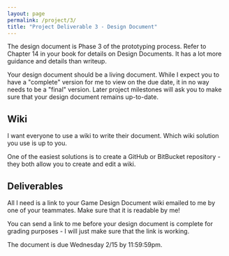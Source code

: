```yaml
---
layout: page
permalink: /project/3/
title: "Project Deliverable 3 - Design Document"
---
```


The design document is Phase 3 of the prototyping process.
Refer to Chapter 14 in your book for details on Design Documents.
It has a lot more guidance and details than writeup.

Your design document should be a living document.
While I expect you to have a "complete" version for me to view on the due date, it in no way needs to be a "final" version.
Later project milestones will ask you to make sure that your design document remains up-to-date.

## Wiki

I want everyone to use a wiki to write their document.
Which wiki solution you use is up to you.

One of the easiest solutions is to create a GitHub or BitBucket repository - they both allow you to create and edit a wiki.

## Deliverables

All I need is a link to your Game Design Document wiki emailed to me by one of your teammates.
Make sure that it is readable by me!

You can send a link to me before your design document is complete for grading purposes - I will just make sure that the link is working.

The document is due Wednesday 2/15 by 11:59:59pm.
